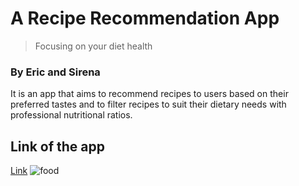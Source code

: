 # A Recipe Recommendation App
>Focusing on your diet health

### By Eric and Sirena
It is an app that aims to recommend recipes to users based on their preferred tastes and to filter recipes to suit their dietary needs with professional nutritional ratios.


## Link of the app
[Link](https://yh-eric-chan-a-recipe-app-app-diet1-2-g9ufu4.streamlitapp.com/)
![food](https://ts1.cn.mm.bing.net/th/id/R-C.ab56ddba2f2ea922e7e289a4153fd537?rik=4UScp0wtmkXElg&riu=http%3a%2f%2fimg.aiimg.com%2fuploads%2fallimg%2f170927%2f263915-1F92G51210.jpg&ehk=1SphrCaTydoZbxY4LA7Z8NKF%2bPe4CF3jke0B4n19bWU%3d&risl=&pid=ImgRaw&r=0)

